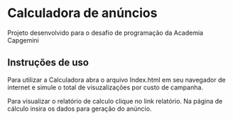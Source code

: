 # Calculadora de anúncios
Projeto desenvolvido para o desafio de programação da Academia Capgemini

## Instruções de uso
Para utilizar a Calculadora abra o arquivo Index.html em seu navegador de internet e simule o total de visuzalizações por custo de campanha.

Para visualizar o relatório de calculo clique no link relatório. Na página de cálculo insira os dados para geração do anúncio.